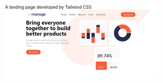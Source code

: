 A landing page developed by Tailwind CSS
![alt text](https://github.com/sangib58/Tailwind-Manage-Landing-Page/blob/main/img/manage-landing-img.png?raw=true)
